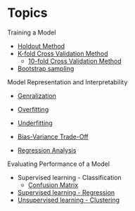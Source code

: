 # Topics


Training a Model

- [Holdout Method](holdout-metho.md)
- [K-fold Cross Validation Method](k-fold-cross-valdation-method.md)
    - [10-fold Cross Validation Method](k-fold-cross-valdation-method.md)
- [Bootstrap sampling](bootstrap-sampling.md)

Model Representation and Interpretability

- [Genralization](generalization.md)
- [Overfitting](overfitting.md)
- [Underfitting](underfitting.md)
- [Bias-Variance Trade-Off](bias-variance-trade-off.md)


- [Regression Analysis](regression-analysis/README.md)


Evaluating Performance of a Model
- Supervised learning - Classification
    - [Confusion Matrix](confusion-matrix.md)
- [Supervised learning - Regression](https://)
- [Unsupervised learning - Clustering](https://)


